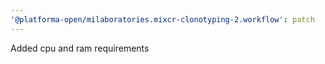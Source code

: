 ```yaml
---
'@platforma-open/milaboratories.mixcr-clonotyping-2.workflow': patch
---
```


Added cpu and ram requirements
